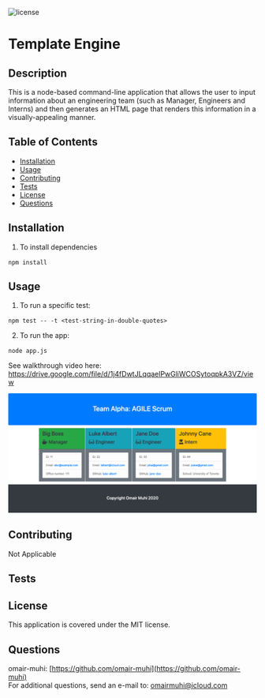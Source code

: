 ![license](https://img.shields.io/badge/license-MIT-brightgreen)
# Template Engine

## Description
This is a node-based command-line application that allows the user to input information about an engineering team (such as Manager, Engineers and Interns) and then generates an HTML page that renders this information in a visually-appealing manner.

## Table of Contents
* [Installation](#installation)
* [Usage](#usage)
* [Contributing](#contributing)
* [Tests](#tests)
* [License](#license)
* [Questions](#questions)

## Installation
1. To install dependencies
```
npm install
```

## Usage
1. To run a specific test: 
```
npm test -- -t <test-string-in-double-quotes>
```
2. To run the app:
```
node app.js
```
See walkthrough video here: https://drive.google.com/file/d/1j4fDwtJLqqaelPwGliWCOSytoqpkA3VZ/view

![Application screenshot](images/template-engine.png)

## Contributing
Not Applicable

## Tests

## License
This application is covered under the MIT license.

## Questions
omair-muhi: [https://github.com/omair-muhi](https://github.com/omair-muhi)<br>For additional questions, send an e-mail to: <omairmuhi@icloud.com>
